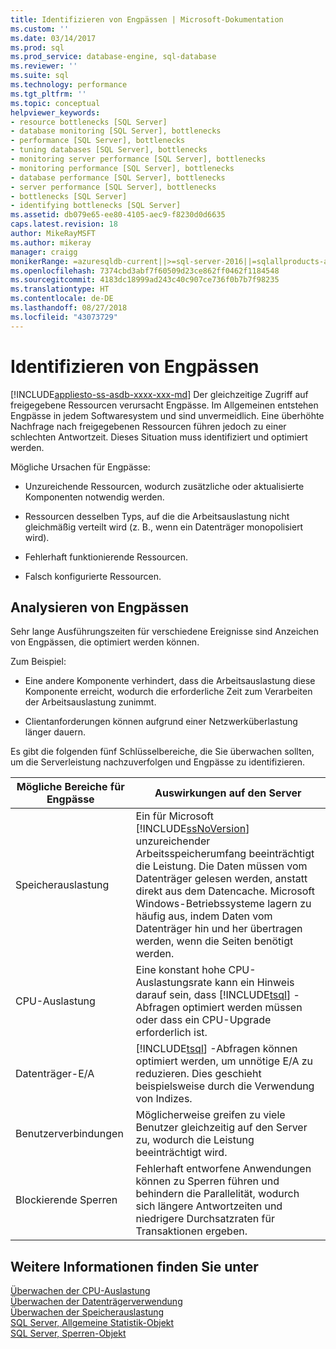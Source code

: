 ```yaml
---
title: Identifizieren von Engpässen | Microsoft-Dokumentation
ms.custom: ''
ms.date: 03/14/2017
ms.prod: sql
ms.prod_service: database-engine, sql-database
ms.reviewer: ''
ms.suite: sql
ms.technology: performance
ms.tgt_pltfrm: ''
ms.topic: conceptual
helpviewer_keywords:
- resource bottlenecks [SQL Server]
- database monitoring [SQL Server], bottlenecks
- performance [SQL Server], bottlenecks
- tuning databases [SQL Server], bottlenecks
- monitoring server performance [SQL Server], bottlenecks
- monitoring performance [SQL Server], bottlenecks
- database performance [SQL Server], bottlenecks
- server performance [SQL Server], bottlenecks
- bottlenecks [SQL Server]
- identifying bottlenecks [SQL Server]
ms.assetid: db079e65-ee80-4105-aec9-f8230d0d6635
caps.latest.revision: 18
author: MikeRayMSFT
ms.author: mikeray
manager: craigg
monikerRange: =azuresqldb-current||>=sql-server-2016||=sqlallproducts-allversions||>=sql-server-linux-2017||=azuresqldb-mi-current
ms.openlocfilehash: 7374cbd3abf7f60509d23ce862ff0462f1184548
ms.sourcegitcommit: 4183dc18999ad243c40c907ce736f0b7b7f98235
ms.translationtype: HT
ms.contentlocale: de-DE
ms.lasthandoff: 08/27/2018
ms.locfileid: "43073729"
---
```

# <a name="identify-bottlenecks"></a>Identifizieren von Engpässen
[!INCLUDE[appliesto-ss-asdb-xxxx-xxx-md](../../includes/appliesto-ss-asdb-xxxx-xxx-md.md)]
  Der gleichzeitige Zugriff auf freigegebene Ressourcen verursacht Engpässe. Im Allgemeinen entstehen Engpässe in jedem Softwaresystem und sind unvermeidlich. Eine überhöhte Nachfrage nach freigegebenen Ressourcen führen jedoch zu einer schlechten Antwortzeit. Dieses Situation muss identifiziert und optimiert werden.  
  
 Mögliche Ursachen für Engpässe:  
  
-   Unzureichende Ressourcen, wodurch zusätzliche oder aktualisierte Komponenten notwendig werden.  
  
-   Ressourcen desselben Typs, auf die die Arbeitsauslastung nicht gleichmäßig verteilt wird (z. B., wenn ein Datenträger monopolisiert wird).  
  
-   Fehlerhaft funktionierende Ressourcen.  
  
-   Falsch konfigurierte Ressourcen.  
  
## <a name="analyzing-bottlenecks"></a>Analysieren von Engpässen  
 Sehr lange Ausführungszeiten für verschiedene Ereignisse sind Anzeichen von Engpässen, die optimiert werden können.  
  
 Zum Beispiel:  
  
-   Eine andere Komponente verhindert, dass die Arbeitsauslastung diese Komponente erreicht, wodurch die erforderliche Zeit zum Verarbeiten der Arbeitsauslastung zunimmt.  
  
-   Clientanforderungen können aufgrund einer Netzwerküberlastung länger dauern.  
  
 Es gibt die folgenden fünf Schlüsselbereiche, die Sie überwachen sollten, um die Serverleistung nachzuverfolgen und Engpässe zu identifizieren.  
  
|Mögliche Bereiche für Engpässe|Auswirkungen auf den Server|  
|------------------------------|---------------------------|  
|Speicherauslastung|Ein für Microsoft [!INCLUDE[ssNoVersion](../../includes/ssnoversion-md.md)] unzureichender Arbeitsspeicherumfang beeinträchtigt die Leistung. Die Daten müssen vom Datenträger gelesen werden, anstatt direkt aus dem Datencache. Microsoft Windows-Betriebssysteme lagern zu häufig aus, indem Daten vom Datenträger hin und her übertragen werden, wenn die Seiten benötigt werden.|  
|CPU-Auslastung|Eine konstant hohe CPU-Auslastungsrate kann ein Hinweis darauf sein, dass [!INCLUDE[tsql](../../includes/tsql-md.md)] -Abfragen optimiert werden müssen oder dass ein CPU-Upgrade erforderlich ist.|  
|Datenträger-E/A|[!INCLUDE[tsql](../../includes/tsql-md.md)] -Abfragen können optimiert werden, um unnötige E/A zu reduzieren. Dies geschieht beispielsweise durch die Verwendung von Indizes.|  
|Benutzerverbindungen|Möglicherweise greifen zu viele Benutzer gleichzeitig auf den Server zu, wodurch die Leistung beeinträchtigt wird.|  
|Blockierende Sperren|Fehlerhaft entworfene Anwendungen können zu Sperren führen und behindern die Parallelität, wodurch sich längere Antwortzeiten und niedrigere Durchsatzraten für Transaktionen ergeben.|  
  
## <a name="see-also"></a>Weitere Informationen finden Sie unter  
 [Überwachen der CPU-Auslastung](../../relational-databases/performance-monitor/monitor-cpu-usage.md)   
 [Überwachen der Datenträgerverwendung](../../relational-databases/performance-monitor/monitor-disk-usage.md)   
 [Überwachen der Speicherauslastung](../../relational-databases/performance-monitor/monitor-memory-usage.md)   
 [SQL Server, Allgemeine Statistik-Objekt](../../relational-databases/performance-monitor/sql-server-general-statistics-object.md)   
 [SQL Server, Sperren-Objekt](../../relational-databases/performance-monitor/sql-server-locks-object.md)  
  
  

